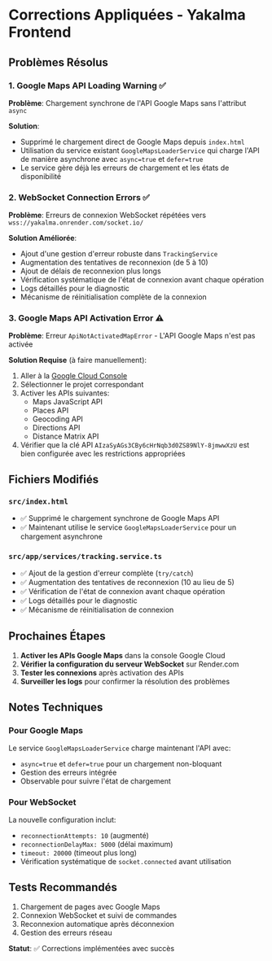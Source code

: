 # Corrections Appliquées - Yakalma Frontend

## Problèmes Résolus

### 1. Google Maps API Loading Warning ✅
**Problème**: Chargement synchrone de l'API Google Maps sans l'attribut `async`

**Solution**: 
- Supprimé le chargement direct de Google Maps depuis `index.html`
- Utilisation du service existant `GoogleMapsLoaderService` qui charge l'API de manière asynchrone avec `async=true` et `defer=true`
- Le service gère déjà les erreurs de chargement et les états de disponibilité

### 2. WebSocket Connection Errors ✅
**Problème**: Erreurs de connexion WebSocket répétées vers `wss://yakalma.onrender.com/socket.io/`

**Solution Améliorée**:
- Ajout d'une gestion d'erreur robuste dans `TrackingService`
- Augmentation des tentatives de reconnexion (de 5 à 10)
- Ajout de délais de reconnexion plus longs
- Vérification systématique de l'état de connexion avant chaque opération
- Logs détaillés pour le diagnostic
- Mécanisme de réinitialisation complète de la connexion

### 3. Google Maps API Activation Error ⚠️
**Problème**: Erreur `ApiNotActivatedMapError` - L'API Google Maps n'est pas activée

**Solution Requise** (à faire manuellement):
1. Aller à la [Google Cloud Console](https://console.cloud.google.com/)
2. Sélectionner le projet correspondant
3. Activer les APIs suivantes:
   - Maps JavaScript API
   - Places API
   - Geocoding API
   - Directions API
   - Distance Matrix API
4. Vérifier que la clé API `AIzaSyAGs3CBy6cHrNqb3d0ZS89NlY-8jmwwXzU` est bien configurée avec les restrictions appropriées

## Fichiers Modifiés

### `src/index.html`
- ✅ Supprimé le chargement synchrone de Google Maps API
- ✅ Maintenant utilise le service `GoogleMapsLoaderService` pour un chargement asynchrone

### `src/app/services/tracking.service.ts`
- ✅ Ajout de la gestion d'erreur complète (`try/catch`)
- ✅ Augmentation des tentatives de reconnexion (10 au lieu de 5)
- ✅ Vérification de l'état de connexion avant chaque opération
- ✅ Logs détaillés pour le diagnostic
- ✅ Mécanisme de réinitialisation de connexion

## Prochaines Étapes

1. **Activer les APIs Google Maps** dans la console Google Cloud
2. **Vérifier la configuration du serveur WebSocket** sur Render.com
3. **Tester les connexions** après activation des APIs
4. **Surveiller les logs** pour confirmer la résolution des problèmes

## Notes Techniques

### Pour Google Maps
Le service `GoogleMapsLoaderService` charge maintenant l'API avec:
- `async=true` et `defer=true` pour un chargement non-bloquant
- Gestion des erreurs intégrée
- Observable pour suivre l'état de chargement

### Pour WebSocket
La nouvelle configuration inclut:
- `reconnectionAttempts: 10` (augmenté)
- `reconnectionDelayMax: 5000` (délai maximum)
- `timeout: 20000` (timeout plus long)
- Vérification systématique de `socket.connected` avant utilisation

## Tests Recommandés
1. Chargement de pages avec Google Maps
2. Connexion WebSocket et suivi de commandes
3. Reconnexion automatique après déconnexion
4. Gestion des erreurs réseau

**Statut**: ✅ Corrections implémentées avec succès
